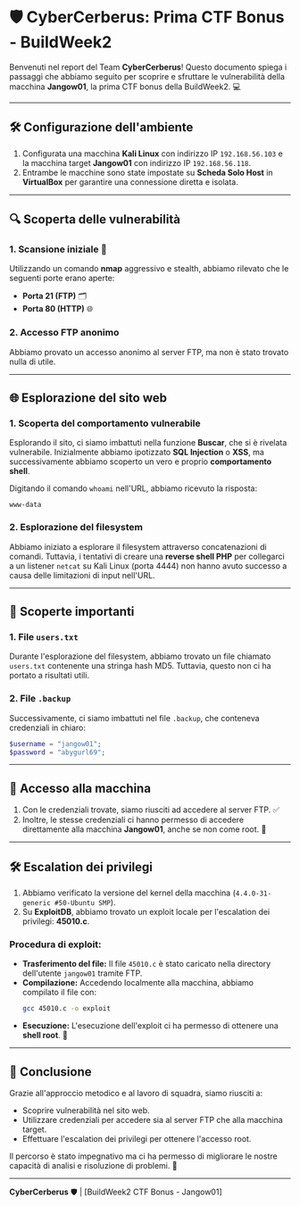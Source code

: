 
# 🛡️ CyberCerberus: Prima CTF Bonus - BuildWeek2

Benvenuti nel report del Team **CyberCerberus**! Questo documento spiega i passaggi che abbiamo seguito per scoprire e sfruttare le vulnerabilità della macchina **Jangow01**, la prima CTF bonus della BuildWeek2. 💻

---

## 🛠️ Configurazione dell'ambiente

1. Configurata una macchina **Kali Linux** con indirizzo IP `192.168.56.103` e la macchina target **Jangow01** con indirizzo IP `192.168.56.118`.
2. Entrambe le macchine sono state impostate su **Scheda Solo Host** in **VirtualBox** per garantire una connessione diretta e isolata.

---

## 🔍 Scoperta delle vulnerabilità

### 1. Scansione iniziale 🔎
Utilizzando un comando **nmap** aggressivo e stealth, abbiamo rilevato che le seguenti porte erano aperte:
- **Porta 21 (FTP)** 🗂️
- **Porta 80 (HTTP)** 🌐

### 2. Accesso FTP anonimo
Abbiamo provato un accesso anonimo al server FTP, ma non è stato trovato nulla di utile.

---

## 🌐 Esplorazione del sito web

### 1. Scoperta del comportamento vulnerabile
Esplorando il sito, ci siamo imbattuti nella funzione **Buscar**, che si è rivelata vulnerabile. Inizialmente abbiamo ipotizzato **SQL Injection** o **XSS**, ma successivamente abbiamo scoperto un vero e proprio **comportamento shell**.

Digitando il comando `whoami` nell'URL, abbiamo ricevuto la risposta:
```
www-data
```

### 2. Esplorazione del filesystem
Abbiamo iniziato a esplorare il filesystem attraverso concatenazioni di comandi. Tuttavia, i tentativi di creare una **reverse shell PHP** per collegarci a un listener `netcat` su Kali Linux (porta 4444) non hanno avuto successo a causa delle limitazioni di input nell'URL.

---

## 📂 Scoperte importanti

### 1. File `users.txt`
Durante l'esplorazione del filesystem, abbiamo trovato un file chiamato `users.txt` contenente una stringa hash MD5. Tuttavia, questo non ci ha portato a risultati utili.

### 2. File `.backup`
Successivamente, ci siamo imbattuti nel file `.backup`, che conteneva credenziali in chiaro:
```php
$username = "jangow01";
$password = "abygurl69";
```

---

## 🔑 Accesso alla macchina

1. Con le credenziali trovate, siamo riusciti ad accedere al server FTP. ✅
2. Inoltre, le stesse credenziali ci hanno permesso di accedere direttamente alla macchina **Jangow01**, anche se non come root. 👤

---

## 🛠️ Escalation dei privilegi

1. Abbiamo verificato la versione del kernel della macchina (`4.4.0-31-generic #50-Ubuntu SMP`).
2. Su **ExploitDB**, abbiamo trovato un exploit locale per l'escalation dei privilegi: **45010.c**.

### Procedura di exploit:
- **Trasferimento del file:** Il file `45010.c` è stato caricato nella directory dell'utente `jangow01` tramite FTP.
- **Compilazione:** Accedendo localmente alla macchina, abbiamo compilato il file con:
  ```bash
  gcc 45010.c -o exploit
  ```
- **Esecuzione:** L'esecuzione dell'exploit ci ha permesso di ottenere una **shell root**. 🎉

---

## 📜 Conclusione

Grazie all'approccio metodico e al lavoro di squadra, siamo riusciti a:
- Scoprire vulnerabilità nel sito web.
- Utilizzare credenziali per accedere sia al server FTP che alla macchina target.
- Effettuare l'escalation dei privilegi per ottenere l'accesso root.

Il percorso è stato impegnativo ma ci ha permesso di migliorare le nostre capacità di analisi e risoluzione di problemi. 🚀

---

**CyberCerberus** 🛡️ | [BuildWeek2 CTF Bonus - Jangow01]
